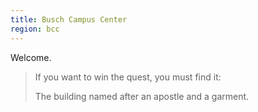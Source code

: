 ```yaml
---
title: Busch Campus Center
region: bcc
---
```


Welcome.

> If you want to win the quest, you must find it:
>
> The building named after an apostle and a garment.
